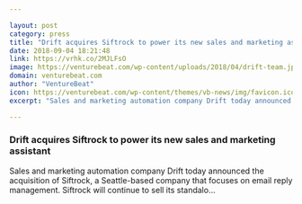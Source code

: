 ```yaml
---

layout: post
category: press
title: "Drift acquires Siftrock to power its new sales and marketing assistant"
date: 2018-09-04 18:21:48
link: https://vrhk.co/2MJLFsO
image: https://venturebeat.com/wp-content/uploads/2018/04/drift-team.jpg?fit=1832%2C1365&strip=all
domain: venturebeat.com
author: "VentureBeat"
icon: https://venturebeat.com/wp-content/themes/vb-news/img/favicon.ico
excerpt: "Sales and marketing automation company Drift today announced the acquisition of Siftrock, a Seattle-based company that focuses on email reply management. Siftrock will continue to sell its standalo…"

---
```


### Drift acquires Siftrock to power its new sales and marketing assistant

Sales and marketing automation company Drift today announced the acquisition of Siftrock, a Seattle-based company that focuses on email reply management. Siftrock will continue to sell its standalo…